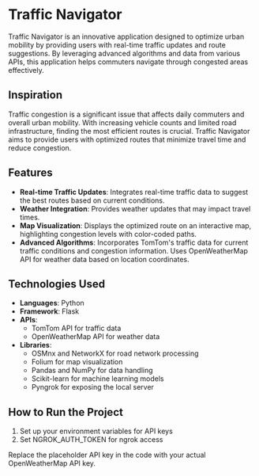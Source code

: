 # Traffic Navigator

Traffic Navigator is an innovative application designed to optimize urban mobility by providing users with real-time traffic updates and route suggestions. By leveraging advanced algorithms and data from various APIs, this application helps commuters navigate through congested areas effectively.

## Inspiration

Traffic congestion is a significant issue that affects daily commuters and overall urban mobility. With increasing vehicle counts and limited road infrastructure, finding the most efficient routes is crucial. Traffic Navigator aims to provide users with optimized routes that minimize travel time and reduce congestion.

## Features

- **Real-time Traffic Updates**: Integrates real-time traffic data to suggest the best routes based on current conditions.
- **Weather Integration**: Provides weather updates that may impact travel times.
- **Map Visualization**: Displays the optimized route on an interactive map, highlighting congestion levels with color-coded paths.
- **Advanced Algorithms**: Incorporates TomTom's traffic data for current traffic conditions and congestion information. Uses OpenWeatherMap API for weather data based on location coordinates.

## Technologies Used

- **Languages**: Python
- **Framework**: Flask
- **APIs**: 
  - TomTom API for traffic data
  - OpenWeatherMap API for weather data
- **Libraries**: 
  - OSMnx and NetworkX for road network processing
  - Folium for map visualization
  - Pandas and NumPy for data handling
  - Scikit-learn for machine learning models
  - Pyngrok for exposing the local server

## How to Run the Project
1.  Set up your environment variables for API keys
2.  Set NGROK_AUTH_TOKEN for ngrok access

Replace the placeholder API key in the code with your actual OpenWeatherMap API key.
